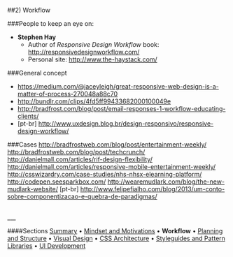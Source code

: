 ##2) Workflow

###People to keep an eye on:
- **Stephen Hay**
  - Author of *Responsive Design Workflow* book: http://responsivedesignworkflow.com/
  - Personal site: http://www.the-haystack.com/


###General concept
- https://medium.com/@jaceyleigh/great-responsive-web-design-is-a-matter-of-process-270048a88c70
- http://bundlr.com/clips/4fd5ff99433682000100049e
- http://bradfrost.com/blog/post/email-responses-1-workflow-educating-clients/
- [pt-br] http://www.uxdesign.blog.br/design-responsivo/responsive-design-workflow/


###Cases
http://bradfrostweb.com/blog/post/entertainment-weekly/
http://bradfrostweb.com/blog/post/techcrunch/
http://danielmall.com/articles/rif-design-flexibility/
http://danielmall.com/articles/responsive-mobile-entertainment-weekly/
http://csswizardry.com/case-studies/nhs-nhsx-elearning-platform/
http://codepen.seesparkbox.com/
http://wearemudlark.com/blog/the-new-mudlark-website/
[pt-br] http://www.felipefialho.com/blog/2013/um-conto-sobre-componentizacao-e-quebra-de-paradigmas/

<br/>
___

####Sections
[Summary](README.md) • [Mindset and Motivations](mindset-and-motivations.md) • **Workflow** • [Planning and Structure](planning-and-structure.md) • [Visual Design](visual-design.md) • [CSS Architecture](css-architecture.md) • [Styleguides and Pattern Libraries](styleguides-and-pattern-libraries.md) • [UI Development](ui-development.md)
